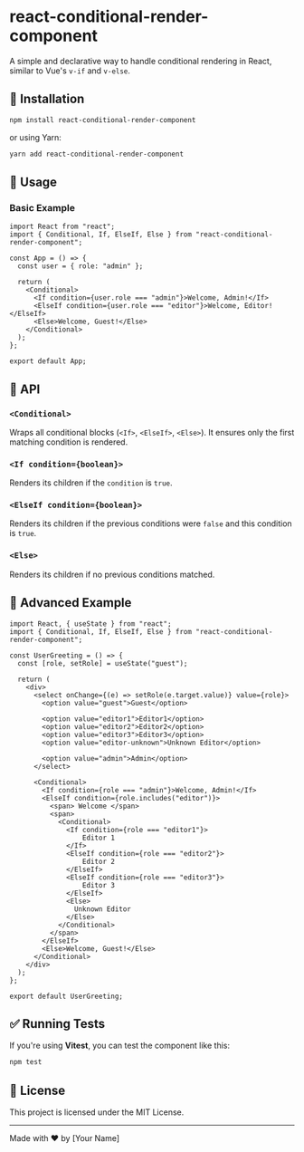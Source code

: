 # react-conditional-render-component

A simple and declarative way to handle conditional rendering in React, similar to Vue's `v-if` and `v-else`.

## 🚀 Installation

```sh
npm install react-conditional-render-component
```

or using Yarn:

```sh
yarn add react-conditional-render-component
```

## 📌 Usage

### **Basic Example**

```tsx
import React from "react";
import { Conditional, If, ElseIf, Else } from "react-conditional-render-component";

const App = () => {
  const user = { role: "admin" };

  return (
    <Conditional>
      <If condition={user.role === "admin"}>Welcome, Admin!</If>
      <ElseIf condition={user.role === "editor"}>Welcome, Editor!</ElseIf>
      <Else>Welcome, Guest!</Else>
    </Conditional>
  );
};

export default App;
```

## 📖 API

### **`<Conditional>`**
Wraps all conditional blocks (`<If>`, `<ElseIf>`, `<Else>`). It ensures only the first matching condition is rendered.

### **`<If condition={boolean}>`**
Renders its children if the `condition` is `true`.

### **`<ElseIf condition={boolean}>`**
Renders its children if the previous conditions were `false` and this condition is `true`.

### **`<Else>`**
Renders its children if no previous conditions matched.

## 🎯 Advanced Example

```tsx
import React, { useState } from "react";
import { Conditional, If, ElseIf, Else } from "react-conditional-render-component";

const UserGreeting = () => {
  const [role, setRole] = useState("guest");

  return (
    <div>
      <select onChange={(e) => setRole(e.target.value)} value={role}>
        <option value="guest">Guest</option>

        <option value="editor1">Editor1</option>
        <option value="editor2">Editor2</option>
        <option value="editor3">Editor3</option>
        <option value="editor-unknown">Unknown Editor</option>

        <option value="admin">Admin</option>
      </select>

      <Conditional>
        <If condition={role === "admin"}>Welcome, Admin!</If>
        <ElseIf condition={role.includes("editor")}>
          <span> Welcome </span>
          <span>
            <Conditional>
              <If condition={role === "editor1"}>
                  Editor 1
              </If>
              <ElseIf condition={role === "editor2"}>
                  Editor 2
              </ElseIf>
              <ElseIf condition={role === "editor3"}>
                  Editor 3
              </ElseIf>
              <Else>
                Unknown Editor
              </Else>
            </Conditional>
          </span>
        </ElseIf>
        <Else>Welcome, Guest!</Else>
      </Conditional>
    </div>
  );
};

export default UserGreeting;
```

## ✅ Running Tests

If you're using **Vitest**, you can test the component like this:

```sh
npm test
```

## 📜 License

This project is licensed under the MIT License.

---

Made with ❤️ by [Your Name]

